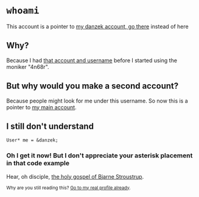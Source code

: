 # `whoami`

This account is a pointer to [my danzek account, go there](https://github.com/danzek) instead of here

## Why?

Because I had [that account and username](https://github.com/danzek) before I started using the moniker "4n68r".

## But why would you make a second account?

Because people might look for me under this username. So now this is a pointer to [my main account](https://github.com/danzek).

## I still don't understand

    User* me = &danzek;

### Oh I get it now! But I don't appreciate your asterisk placement in that code example

Hear, oh disciple, [the holy gospel of Bjarne Stroustrup](http://www.stroustrup.com/bs_faq2.html#whitespace).

<sub>Why are you still reading this? [Go to my real profile already](https://github.com/danzek).</sub>
